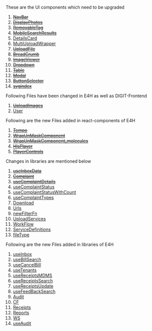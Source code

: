 These are the UI components which need to be upgraded
1.  ~~[NavBar](react-components/files-to-upgrade/NavBar.md)~~
2. ~~[DisplayPhotos](react-components/files-to-upgrade/DisplayPhotos.md)~~
3. ~~[RemovableTag](react-components/files-to-upgrade/RemovableTag.md)~~
4. ~~[MobileSearchResults](react-components/files-to-upgrade/MobileSearchResults.md)~~
5. [DetailsCard](react-components/files-to-upgrade/DetailsCard.md)
6. [MultiUploadWrapper](react-components/files-to-upgrade/MultiUploadWrapper.md)
7. ~~[UploadFile](react-components/files-to-upgrade/UploadFile.md)~~
8. ~~[BreadCrumb](react-components/files-to-upgrade/BreadCrumb.md)~~
9. ~~[ImageViewer](react-components/files-to-upgrade/ImageViewer.md)~~
10. ~~[Dropdown](react-components/files-to-upgrade/Dropdown.md)~~
11. ~~[Table](react-components/files-to-upgrade/Table.md)~~
12. ~~[Modal](react-components/files-to-upgrade/Modal.md)~~
13. ~~[ButtonSelector](react-components/files-to-upgrade/ButtonSelector.md)~~
14. ~~[svgindex](react-components/files-to-upgrade/svgindex.md)~~

Following Files have been changed in E4H as well as DIGIT-Frontend
1. ~~[UploadImages](react-components/files-upgraded-in-digit/UploadImages.md)~~
2. [User](libraries/files-upgraded-in-digit/User.md)

Following are the new Files added in react-components of E4H
1. ~~[Tempo](react-components/new-files-added/Tempo.md)~~
2. ~~[WrapUnMaskComponent](react-components/new-files-added/WrapUnMaskComponent.md)~~
3. ~~[WrapUnMaskComponent_molecules](react-components/new-files-added/WrapUnMaskComponent_molecules.md)~~
4. ~~[HlsPlayer](react-components/new-files-added/HlsPlayer.md)~~
5. ~~[PlayerControls](react-components/new-files-added/PlayerControls.md)~~

Changes in libraries are mentioned below
1. ~~[useInboxData](libraries/useInboxData.md)~~
2. ~~[Complaint](libraries/Complaint.md)~~
3. ~~[useComplaintDetails](libraries/useComplaintDetails.md)~~
4. [useComplaintStatus](libraries/useComplaintStatus.md)
5. [useComplaintStatusWithCount](libraries/useComplaintStatusWithCount.md)
6. [useComplaintTypes](libraries/useComplaintTypes.md)
7. [Download](libraries/Download.md)
8. [Urls](libraries/Urls.md)
9. [newFilterFn](libraries/newFilterFn.md)
10. [UploadServices](libraries/UploadServices.md)
11. [WorkFlow](libraries/WorkFlow.md)
12. [ServiceDefinitions](libraries/ServiceDefinitions.md)
13. [fileType](libraries/fileType.md)

Following are the new Files added in libraries of E4H
1. [useInbox](libraries/new-files-added/useInbox.md)
2. [useBillSearch](libraries/new-files-added/useBillSearch.md)
3. [useCancelBill](libraries/new-files-added/useCancelBill.md)
4. [useTenants](libraries/new-files-added/useTenants.md)
5. [useReceiptsMDMS](libraries/new-files-added/useReceiptsMDMS.md)
6. [useReceiptsSearch](libraries/new-files-added/useReceiptsSearch.md)
7. [useReceiptsUpdate](libraries/new-files-added/useReceiptsUpdate.md)
8. [useFeedBackSearch](libraries/new-files-added/useFeedBackSearch.md)
9. [Audit](libraries/new-files-added/Audit.md)
10. [CF](libraries/new-files-added/CF.md)
11. [Receipts](libraries/new-files-added/Receipts.md)
12. [Reports](libraries/new-files-added/Reports.md)
13. [WS](libraries/new-files-added/WS.md)
14. [useAudit](libraries/new-files-added/useAudit.md)
